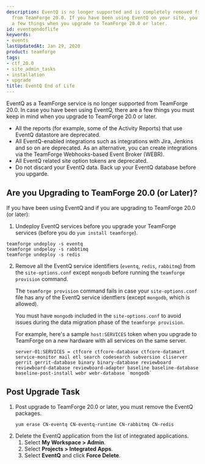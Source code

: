 ```yaml
---
description: EventQ is no longer supported and is completely removed from TeamForge starting
  from TeamForge 20.0. If you have been using EventQ on your site, you must consider
  a few things when you upgrade to TeamForge 20.0 or later.
id: eventqendoflife
keywords:
- events
lastUpdatedAt: Jan 29, 2020
product: teamforge
tags:
- ctf_20.0
- site_admin_tasks
- installation
- upgrade
title: EventQ End of Life
---
```



EventQ as a TeamForge service is no longer supported from TeamForge 20.0. In case you have been using EventQ, there are a few things you must keep in mind when you upgrade to TeamForge 20.0 or later. 

* All the reports (for example, some of the Activity Reports) that use EventQ datastore are deprecated.
* All EventQ-enabled integrations such as integrations with Jira, Jenkins and so on are deprecated. As an alternative, you can create integrations via the TeamForge Webhooks-based Event Broker (WEBR). 
* All EventQ related site option tokens are deprecated.
* Do not discard your EventQ data. Back up your EventQ database before you upgarde.

## Are you Upgrading to TeamForge 20.0 (or Later)?
If you have been using EventQ and if you are upgrading to TeamForge 20.0 (or later):
1. Undeploy EventQ services before you upgrade your TeamForge services (before you do `yum install teamforge`).
<!-- Artifact artf395002 : [Doc]teamforge undeploy eventq,rabbitmq,redis before upgrading -->
   ```shell
   teamforge undeploy -s eventq
   teamforge undpeloy -s rabbtimq
   teamforge undeploy -s redis
   ````
2. Remove all the EventQ service identifiers (`eventq`, `redis`, `rabbitmq`) from the `site-options.conf` except `mongodb` before running the `teamforge provision` command. 
   
   The `teamforge provision` command fails in case your `site-options.conf` file has any of the EventQ service identfiers (except `mongodb`, which is allowed).

   You must have `mongodb` included in the `site-options.conf` to avoid issues during the data migration phase of the `teamforge provision`. 

   For example, here's a sample `host:SERVICES` token when you upgrade to TeamForge on a new hardware with all services on the same server. 

   ```shell
   server-01:SERVICES = ctfcore ctfcore-database ctfcore-datamart service-monitor mail etl search codesearch subversion cliserver gerrit gerrit-database binary binary-database reviewboard reviewboard-database reviewboard-adapter baseline baseline-database baseline-post-install webr webr-database `mongodb`
   ````

## Post Upgrade Task
1. Post upgrade to TeamForge 20.0 or later, you must remove the EventQ packages. 
   ```shell
   yum erase CN-eventq CN-eventq-runtime CN-rabbitmq CN-redis
   ````
2. Delete the EventQ application from the list of integrated applications.
   <!-- Artifact artf394428 : Doc task for artf394427 -->
   1. Select **My Workspace > Admin**.
   2. Select **Projects > Integrated Apps**.
   3. Select **EventQ** and click **Force Delete**. 


